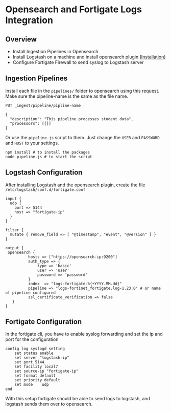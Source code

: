 # Opensearch and Fortigate Logs Integration

## Overview

- Install Ingestion Pipelines in Opensearch
- Install Logstash on a machine and install opensearch plugin [(Installation)](https://opensearch.org/docs/latest/tools/logstash/index/#install-logstash)
- Configure Fortigate Firewall to send syslog to Logstash server

## Ingestion Pipelines

Install each file in the `pipelines/` folder to opensearch using this request.
Make sure the pipeline-name is the same as the file name.

```HTTP
PUT _ingest/pipeline/pipline-name

{
  "description": "This pipeline processes student data",
  "processors": [{}]
}
```

Or use the `pipeline.js` script to them. Just change the `USER` and `PASSWORD` and `HOST` to your settings.

```
npm install # to install the packages
node pipeline.js # to start the script
```

## Logstash Configuration

After installing Logstash and the opensearch plugin, create the file `/etc/logstash/conf.d/fortigate.conf`

```logstash
input {
  udp {
    port => 5144
    host => "fortigate-ip"
  }
}

filter {
  mutate { remove_field => [ "@timestamp", "event", "@version" ] }
}

output {
 opensearch {
          hosts => ["https://opensearch-ip:9200"]
          auth_type => {
              type => 'basic'
	          user => 'user'
              password => 'password'
          }
          index  => "logs-fortigate-%{+YYYY.MM.dd}"
          pipeline => "logs-fortinet_fortigate.log-1.23.0" # or name of pipeline configured
	      ssl_certificate_verification => false
   }
}
```

## Fortigate Configuration

In the fortigate cli, you have to enable syslog forwarding and set the ip and port for the configuration

```fortigate
config log syslogd setting
    set status enable
    set server "logstash-ip"
    set port 5144
    set facility local7
    set source-ip "fortigate-ip"
    set format default
    set priority default
    set mode	udp
end
```

With this setup fortigate should be able to send logs to logstash, and logstash sends them over to opensearch.

